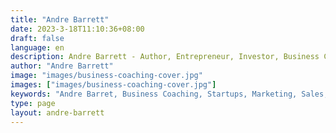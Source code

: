 ```yaml
---
title: "Andre Barrett"
date: 2023-3-18T11:10:36+08:00
draft: false
language: en
description: Andre Barrett - Author, Entrepreneur, Investor, Business Coach, founder of Business Launch Academy
author: "Andre Barrett"
image: "images/business-coaching-cover.jpg"
images: ["images/business-coaching-cover.jpg"]
keywords: "Andre Barret, Business Coaching, Startups, Marketing, Sales, Branding, Entrepreneurship"
type: page
layout: andre-barrett
---
```

